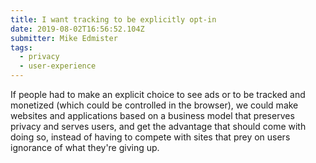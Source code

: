 ```yaml
---
title: I want tracking to be explicitly opt-in
date: 2019-08-02T16:56:52.104Z
submitter: Mike Edmister
tags:
  - privacy
  - user-experience
---
```


If people had to make an explicit choice to see ads or to be tracked and monetized (which could be controlled in the browser), we could make websites and applications based on a business model that preserves privacy and serves users, and get the advantage that should come with doing so, instead of having to compete with sites that prey on users ignorance of what they're giving up.
